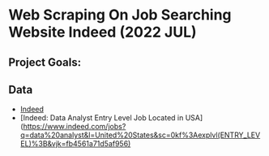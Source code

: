 # Web Scraping On Job Searching Website Indeed (2022 JUL)

## Project Goals:


## Data

* [Indeed](https://www.indeed.com)
* [Indeed: Data Analyst Entry Level Job Located in USA] (https://www.indeed.com/jobs?q=data%20analyst&l=United%20States&sc=0kf%3Aexplvl(ENTRY_LEVEL)%3B&vjk=fb4561a71d5af956)
